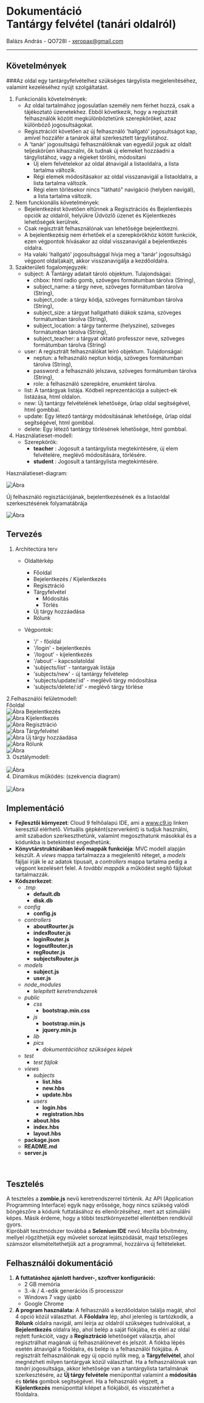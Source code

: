# Dokumentáció </br>Tantárgy felvétel (tanári oldalról)

Balázs András - QO728I - xeropax@gmail.com

------

## Követelmények
###Az oldal egy tantárgyfelvételhez szükséges tárgylista megjelenítéséhez, valamint kezeléséhez nyújt szolgáltatást.
1. Funkcionális követelmények:
    * Az oldal tartalmához jogosulatlan személy nem férhet hozzá, csak a tájékoztató üzenetekhez. Ebből következik, hogy a regisztrált felhasználók között megkülönböztetünk szerepköröket, azaz különböző jogosultságokat.
    * Regisztrációt követően az új felhasználó 'hallgató' jogosultságot kap, amivel hozzáfér a tanárok által szerkesztett tárgylistához.
    * A 'tanár' jogosultságú felhasználóknak van egyedül joguk az oldalt teljeskörűen kihasználni, ők tudnak új elemeket hozzáadni a tárgylistához, vagy a régieket törölni, módosítani 
        * Új elem felvételekor az oldal átnavigál a listaoldalra, a lista tartalma változik.
        * Régi elemek módosításakor az oldal visszanavigál a listaoldalra, a lista tartalma változik.
        * Régi elem törlésekor nincs "látható" navigáció (helyben navigál), a lista tartalma változik.
2. Nem funckionális követelmények:
    * Bejelentkezést követően eltűnnek a Regisztrációs és Bejelentkezés opciók az oldalról, helyükre Üdvözlő üzenet és Kijelentkezés lehetőségek kerülnek.
    * Csak regisztrált felhasználónak van lehetősége bejelentkezni.
    * A bejelentkezésig nem érhetőek el a szerepkörökhöz kötött funkciók, ezen végpontok hívásakor az oldal visszanavigál a bejelentkezés oldalra.
    * Ha valaki 'hallgató' jogosultsággal hívja meg a 'tanár' jogosultságú végpont oldal(aka)t, akkor visszanavigálja a kezdőoldalra.
3. Szakterületi fogalomjegyzék:
    * subject: A Tantárgy adatait tároló objektum. Tulajondságai: 
        * chbox: html radio gomb, szöveges formátumban tárolva (String),
        * subject_name: a tárgy neve, szöveges formátumban tárolva (String),
        * subject_code: a tárgy kódja, szöveges formátumban tárolva (String),
        * subject_size: a tárgyat hallgatható diákok száma, szöveges formátumban tárolva (String),
        * subject_location: a tárgy tanterme (helyszine), szöveges formátumban tárolva (String),
        * subject_teacher: a tárgyat oktató professzor neve, szöveges formátumban tárolva (String)
    * user: A regisztrált felhasználókat leíró objektum. Tulajdonságai:
        * neptun: a felhasználó neptun kódja, szöveges formátumban tárolva (String),
        * password: a felhasználó jelszava, szöveges formátumban tárolva (String),
        * role: a felhasználó szerepköre, enumként tárolva.
    * list: A tantárgyak listája. Kódbeli reprezentációja a subject-ek listázása, html oldalon.
    * new: Új tantárgy felvételének lehetősége, űrlap oldal segítségével, html gombbal.
    * update: Egy létező tantárgy módosításának lehetősége, űrlap oldal segítségével, html gombbal.
    * delete: Egy létező tantárgy törlésének lehetősége, html gombbal.
4. Használatieset-modell:
    *   Szerepkörök:
        * __teacher__ : Jogosult a tantárgylista megtekintésére, új elem felvételére, meglévő módosítására, törlésére.
        * __student__ : Jogosult a tantárgylista megtekintésére.

Használatieset-diagram:

![Ábra](https://raw.githubusercontent.com/weeez/beadando/master/public/pics/dokum.jpg "")

Új felhasználó regisztációjának, bejelentkezésének és a listaoldal szerkesztésének folyamatábrája

![Ábra](https://raw.githubusercontent.com/weeez/beadando/master/public/pics/kep.jpg "")

## Tervezés
1. Architectúra terv
    * Oldaltérkép
        * Főoldal
        * Bejelentkezés / Kijelentkezés
        * Regisztráció
        * Tárgyfelvétel 
            * Módosítás
            * Törlés
        * Új tárgy hozzáadása
        * Rólunk
    
    * Végpontok:
        * '/' - főoldal
        * '/login' - bejelentkezés
        * '/logout' - kijelentkezés
        * '/about' - kapcsolatoldal
        * 'subjects/list' - tantargyak listája
        * 'subjects/new' - új tantárgy felvételep
        * 'subjects/update/:id' - meglévő tárgy módosítása
        * 'subjects/delete/:id' - meglévő tárgy törlése

2.Felhasználói felületmodell:</br>
Főoldal</br>
![Ábra](https://raw.githubusercontent.com/weeez/beadando/master/public/pics/fooldal.jpg "")
Bejelentkezés</br>
![Ábra](https://raw.githubusercontent.com/weeez/beadando/master/public/pics/bejelentkezes.jpg "")
Kijelentkezés</br>
![Ábra](https://raw.githubusercontent.com/weeez/beadando/master/public/pics/kijelentkezes.jpg "")
Regisztráció</br>
![Ábra](https://raw.githubusercontent.com/weeez/beadando/master/public/pics/regisztracio.jpg "")
Tárgyfelvétel</br>
![Ábra](https://raw.githubusercontent.com/weeez/beadando/master/public/pics/tantargyak.jpg "")
Új tárgy hozzáadása</br>
![Ábra](https://raw.githubusercontent.com/weeez/beadando/master/public/pics/uj_targy.jpg "")
Rólunk</br>
![Ábra](https://raw.githubusercontent.com/weeez/beadando/master/public/pics/rolunk.jpg "")
</br>
3. Osztálymodell:</br>
</br>
![Ábra](https://raw.githubusercontent.com/weeez/beadando/master/public/pics/osztalymodell.jpg "")
</br>
4. Dinamikus működés: (szekvencia diagram)</br>
</br>
![Ábra](https://raw.githubusercontent.com/weeez/beadando/master/public/pics/diagram.jpg "")

## Implementáció
* __Fejlesztői környezet__: Cloud 9 felhőalapú IDE, ami a www.c9.io linken keresztül elérhető. Virtuális gépként(szerverként) is tudjuk használni, amit szabadon szerkeszthetünk, valamint megoszthatunk másokkal és a kódunkba is betekintést engedhetünk.
* __Könyvtárstruktúrában lévő mappák funkciója__: MVC modell alapján készült. A *_views_* mappa tartalmazza a megjelenítő réteget, a *_models_* fájljai írják le az adatok típusait, a *_controllers_* mappa tartalma pedig a végpont kezelésért felel. A *_további mappák_* a működést segítő fájlokat tartalmazzák.
* __Kódszerkezet__:
    * *.tmp*
        * __default.db__
        * __disk.db__
    * *config*
        * __config.js__   
    * *controllers*
        * __aboutRourter.js__
        * __indexRouter.js__
        * __loginRouter.js__
        * __logoutRouter.js__
        * __regRouter.js__
        * __subjectsRouter.js__
    * *models*
        * __subject.js__
        * __user.js__
    * *node_modules*
        * *telepített keretrendszerek*
    * *public*
        * *css*
            * __bootstrap.min.css__
        * *js*
            * __bootstrap.min.js__
            * __jquery.min.js__
        * *lib*
        * *pics*
            * *dokumentációhoz szükséges képek*
    * *test*
        * *test fájlok*
    * *views*
        * *subjects*
            * __list.hbs__
            * __new.hbs__
            * __update.hbs__
        * *users*
            * __login.hbs__
            * __registration.hbs__
        * __about.hbs__
        * __index.hbs__
        * __layout.hbs__
    * __package.json__
    * __README.md__
    * __server.js__
</br>

## Tesztelés
A tesztelés a __zombie.js__ nevű keretrendszerrel történik. Az API (Application Programming Interface) egyik nagy erőssége, hogy nincs szükség valódi böngészőre a kódunk futtatásához és ellenőrzéséhez, mert azt szimulálni képes. Másik érdeme, hogy a többi tesztkörnyezettel ellentétben rendkívül gyors.
</br>
Kipróbált tesztmódszer továbbá a __Selenium IDE__ nevű Mozilla bővítmény, mellyel rögzíthetjük egy művelet sorozat lejátszódását, majd tetszőleges számszor elismételtethetjük azt a programmal, hozzáírva új feltételeket.
## Felhasználói dokumentáció
1. __A futtatáshoz ajánlott hardver-, szoftver konfiguráció:__ 
    * 2 GB memória
    * 3.-ik / 4.-edik generációs i5 processzor
    * Windows 7 vagy újabb
    * Google Chrome
2. __A program használata:__ A felhasználó a kezdőoldalon találja magát, ahol 4 opció közül választhat. A __Főoldalra__ lép, ahol jelenleg is tartózkodik, a __Rólunk__ oldalra navigál, ami leírja az oldalról szükséges tudnivalókat, a __Bejelentkezés__ oldalra lép, ahol belép a saját fiókjába, és eléri az oldal rejtett funkcióit, vagy a __Regisztráció__ lehetőséget választja, ahol regisztrálhat magának új felhasználónevet és jelszót. A fiókba lépés esetén átnavigál a főoldalra, és belép is a felhasználói fiókjába. A regisztrált felhasználónak egy új opció nyílik meg, a __Tárgyfelvétel__, ahol megnézheti milyen tantárgyak közül választhat. Ha a felhasználónak van *tanári* jogosultsága, akkor lehetősége van a tantárgylista tartalmának szerkesztésére, az __Új tárgy felvétele__ menüponttal valamint a __módosítás__ és __törlés__ gombok segítségével. Ha a felhasználó végzett, a __Kijelentkezés__ menüponttal kilépet a fiókjából, és visszatérhet a főoldalra.
